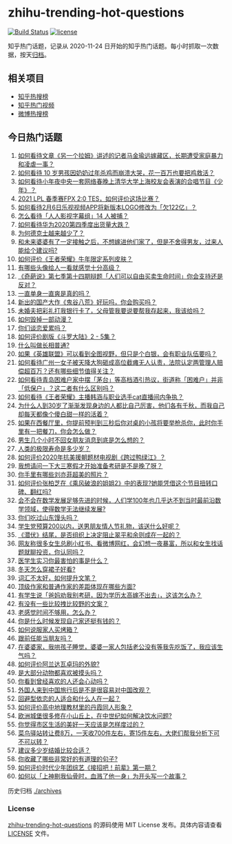 # zhihu-trending-hot-questions

[![Build Status](https://github.com/justjavac/zhihu-trending-hot-questions/workflows/ci/badge.svg?branch=master)](https://github.com/justjavac/zhihu-trending-hot-questions/actions)
[![license](https://img.shields.io/github/license/justjavac/zhihu-trending-hot-questions)](https://github.com/justjavac/zhihu-trending-hot-questions/blob/master/LICENSE)

知乎热门话题，记录从 2020-11-24 日开始的知乎热门话题。每小时抓取一次数据，按天[归档](./archives)。

## 相关项目

- [知乎热搜榜](https://github.com/justjavac/zhihu-trending-top-search)
- [知乎热门视频](https://github.com/justjavac/zhihu-trending-hot-video)
- [微博热搜榜](https://github.com/justjavac/weibo-trending-hot-search)

## 今日热门话题

<!-- BEGIN -->
<!-- 最后更新时间 Sun Feb 07 2021 03:01:10 GMT+0800 (CST) -->
1. [如何看待文章《另一个拉姆》讲述的记者马金瑜远嫁藏区，长期遭受家庭暴力和凌虐一事？](https://www.zhihu.com/question/443154151)
1. [如何看待 10 岁男孩因奶奶过年杀鸡而崩溃大哭，花一百万也要把鸡救活？](https://www.zhihu.com/question/442811742)
1. [如何看待小年夜中央一套网络春晚上清华大学上海校友会表演的合唱节目《少年》？](https://www.zhihu.com/question/442905594)
1. [2021 LPL 春季赛FPX 2:0 TES，如何评价这场比赛？](https://www.zhihu.com/question/443184853)
1. [如何看待2月6日乐视视频APP将新版本LOGO修改为「欠122亿」？](https://www.zhihu.com/question/443183209)
1. [怎么看待「人人影视字幕组」14 人被捕？](https://www.zhihu.com/question/442667356)
1. [如何看待华为2020第四季度出货量大跌？](https://www.zhihu.com/question/442259690)
1. [为何德克士越来越少了？](https://www.zhihu.com/question/321467749)
1. [和未来婆婆有了一定接触之后，不想嫁进他们家了，但是不舍得男友，过来人能给个建议吗?](https://www.zhihu.com/question/442344424)
1. [如何评价《王者荣耀》牛年限定系列皮肤？](https://www.zhihu.com/question/443191027)
1. [有哪些头像给人一看就感觉十分高级？](https://www.zhihu.com/question/441459020)
1. [《奇葩说》第七季第十四期辩题「人们可以自由买卖生命时间」你会支持还是反对？](https://www.zhihu.com/question/442917510)
1. [一直单身一直爽是真的吗？](https://www.zhihu.com/question/330412814)
1. [新出的国产大作《鬼谷八荒》好玩吗，你会购买吗？](https://www.zhihu.com/question/442267375)
1. [未婚夫把彩礼打我银行卡了，父母管我要说要帮我存起来，我该给吗？](https://www.zhihu.com/question/442994514)
1. [如何毁掉一部动漫？](https://www.zhihu.com/question/438413599)
1. [你们谈恋爱累吗？](https://www.zhihu.com/question/399471584)
1. [如何评价剧版《斗罗大陆》2 - 5集？](https://www.zhihu.com/question/443129219)
1. [什么叫做长相普通?](https://www.zhihu.com/question/351006112)
1. [如果《英雄联盟》可以看到全图视野，但只是个白银，会有职业队伍要吗？](https://www.zhihu.com/question/442642942)
1. [如何看待广州一女子被天降大狗砸成高位截瘫无人认责，法院认定两管理人赔偿超百万？还有哪些细节值得关注？](https://www.zhihu.com/question/443024140)
1. [如何看待青岛困难户家中摆「茅台」等高档酒引热议，街道称「困难户」并非「低保户」？这二者有什么区别吗？](https://www.zhihu.com/question/442993579)
1. [如何看待《王者荣耀》主播韩涵与职业选手cat直播间内争执？](https://www.zhihu.com/question/442893588)
1. [为什么人到30岁了渐渐发现身边的人都比自己厉害，他们各有千秋，而我自己却每天都像个傻白甜一样的活着？](https://www.zhihu.com/question/442671689)
1. [如果在西餐厅里，你提前预判到三秒后你对桌的小孩将要举枪杀你，此时你手里有一把餐刀，你会怎么做？](https://www.zhihu.com/question/432745799)
1. [男生几个小时不回女朋友消息到底是怎么想的？](https://www.zhihu.com/question/265396838)
1. [人类的极限寿命是多少岁？](https://www.zhihu.com/question/441028220)
1. [如何评价2020年抗美援朝题材电视剧《跨过鸭绿江》？](https://www.zhihu.com/question/436744258)
1. [我想请问一下大三寒假才开始准备考研是不是晚了呀？](https://www.zhihu.com/question/435873246)
1. [你手里有哪些刘亦菲超美的照片？](https://www.zhihu.com/question/52207355)
1. [如何评价张柏芝在《乘风破浪的姐姐2》中的表现?她能凭借这个节目扭转口碑、翻红吗?](https://www.zhihu.com/question/440703299)
1. [会不会在数学发展足够先进的时候，人们学100年也几乎达不到当时最前沿数学领域，使得数学无法继续发展?](https://www.zhihu.com/question/437041378)
1. [你们吃过山东馒头吗？](https://www.zhihu.com/question/361625056)
1. [学生党预算200以内，送男朋友情人节礼物，该送什么好呢？](https://www.zhihu.com/question/368681572)
1. [《潜伏》结尾，是否组织上决定阻止翠平和余则成在一起的？](https://www.zhihu.com/question/47613057)
1. [网友称很多女生总刷小红书、看微博网红，会幻想一夜暴富，所以和女生找话题就聊投资，你认同吗？](https://www.zhihu.com/question/443083852)
1. [医学生实习你最害怕的事是什么？](https://www.zhihu.com/question/439727601)
1. [冬天怎么穿裙子好看?](https://www.zhihu.com/question/36487818)
1. [词汇不太好，如何提升文笔？](https://www.zhihu.com/question/440683258)
1. [顶级作家和普通作家的差距体现在哪些方面?](https://www.zhihu.com/question/441968455)
1. [有学生说「爸妈劝我别考研，因为学历太高嫁不出去」，这该怎么办？](https://www.zhihu.com/question/442806238)
1. [有没有一些比较拽比较野的文案？](https://www.zhihu.com/question/441951247)
1. [老感觉时间不够用，怎么办？](https://www.zhihu.com/question/19633885)
1. [你是什么时候发现自己家还挺有钱的？](https://www.zhihu.com/question/360716785)
1. [如何说服家人买烤箱？](https://www.zhihu.com/question/29666862)
1. [跟前任能当朋友吗？](https://www.zhihu.com/question/441242079)
1. [在婆婆家，我哄孩子睡觉，婆婆一家人包括老公没有等我先吃饭了，我应该生气吗？](https://www.zhihu.com/question/424718566)
1. [如何评价阿兰达瓦卓玛的外貌?](https://www.zhihu.com/question/270574192)
1. [是大部分动物都喜欢被摸头吗？](https://www.zhihu.com/question/442523187)
1. [你看到曾经喜欢的人还会心动吗？](https://www.zhihu.com/question/439332766)
1. [外国人来到中国旅行后是不是很容易对中国改观？](https://www.zhihu.com/question/437856634)
1. [回避型依恋的人适合和什么人在一起？](https://www.zhihu.com/question/365927236)
1. [如何评价高中地理教材里的丹霞同人形象？](https://www.zhihu.com/question/434559342)
1. [欧洲城堡很多修在小山丘上，在中世纪如何解决饮水问题?](https://www.zhihu.com/question/317646235)
1. [你觉得市区生活的美好一天应该是怎样度过的？](https://www.zhihu.com/question/443047423)
1. [菜鸟驿站转让费8万，一天收700件左右，寄15件左右，大佬们帮我分析下可不可以转？](https://www.zhihu.com/question/435352953)
1. [建议多少岁结婚比较合适？](https://www.zhihu.com/question/441499184)
1. [你收藏了哪些非常好的有道理的句子?](https://www.zhihu.com/question/434108029)
1. [如何评价时代少年团综艺《接招吧！前辈》第一期？](https://www.zhihu.com/question/443081913)
1. [如何以「上神剔我仙骨时，血溅了他一身」为开头写一个故事？](https://www.zhihu.com/question/435874686)
<!-- END -->

历史归档 [./archives](./archives)

### License

[zhihu-trending-hot-questions](https://github.com/justjavac/zhihu-trending-hot-questions) 的源码使用 MIT License 发布。具体内容请查看 [LICENSE](./LICENSE) 文件。
